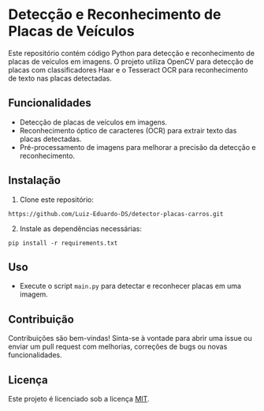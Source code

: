 # Detecção e Reconhecimento de Placas de Veículos

Este repositório contém código Python para detecção e reconhecimento de placas de veículos em imagens. O projeto utiliza OpenCV para detecção de placas com classificadores Haar e o Tesseract OCR para reconhecimento de texto nas placas detectadas.

## Funcionalidades

- Detecção de placas de veículos em imagens.
- Reconhecimento óptico de caracteres (OCR) para extrair texto das placas detectadas.
- Pré-processamento de imagens para melhorar a precisão da detecção e reconhecimento.

## Instalação

1. Clone este repositório:
```
https://github.com/Luiz-Eduardo-DS/detector-placas-carros.git
```
2. Instale as dependências necessárias:
```
pip install -r requirements.txt
```

## Uso

- Execute o script `main.py` para detectar e reconhecer placas em uma imagem.

## Contribuição

Contribuições são bem-vindas! Sinta-se à vontade para abrir uma issue ou enviar um pull request com melhorias, correções de bugs ou novas funcionalidades.

## Licença

Este projeto é licenciado sob a licença [MIT](https://opensource.org/licenses/MIT).


